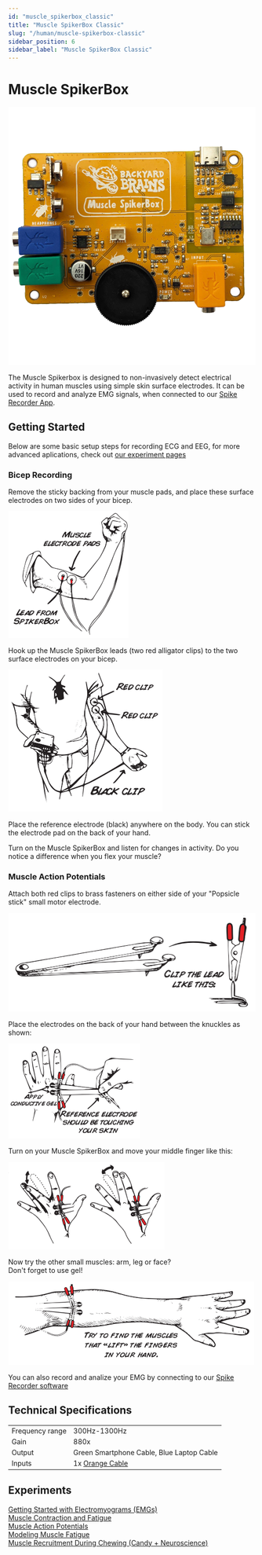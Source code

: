 ```yaml
---
id: "muscle_spikerbox_classic"
title: "Muscle SpikerBox Classic"
slug: "/human/muscle-spikerbox-classic"
sidebar_position: 6
sidebar_label: "Muscle SpikerBox Classic"
---
```


# Muscle SpikerBox #

![image](./diagram.png)

The Muscle Spikerbox is designed to non-invasively detect electrical activity in human muscles using simple skin surface electrodes. It can be used to record and analyze EMG signals, when connected to our [Spike Recorder App](../../software/SpikeRecorder/). 

## Getting Started ##

Below are some basic setup steps for recording ECG and EEG, for more advanced aplications, check out [our experiment pages](#experiments)

### Bicep Recording

Remove the sticky backing from your muscle pads, and place these surface electrodes on two sides of your bicep.

![bicep electrode placement](./Bicep1.png)

Hook up the Muscle SpikerBox leads (two red alligator clips) to the two surface electrodes on your bicep.

![wire diagram](./Bicep2.png)

Place the reference electrode (black) anywhere on the body. You can stick the electrode pad on the back of your hand.

Turn on the Muscle SpikerBox and listen for changes in activity. Do you notice a difference when you flex your muscle?

### Muscle Action Potentials

Attach both red clips to brass fasteners on either side of your "Popsicle stick" small motor electrode.

![fine muscle1](./fineMuscle1.png)

Place the electrodes on the back of your hand between the knuckles as shown:

![knuckle electrode placement](./fineMuscle2.png)

Turn on your Muscle SpikerBox and move your middle finger like this:

![finger movement](fineMuscle3.png)

Now try the other small muscles: arm, leg or face?  
Don't forget to use gel!

![arm placement](./fineMuscle4.png)


You can also record and analize your EMG by connecting to our [Spike Recorder software](../../software/SpikeRecorder/)

## Technical Specifications ##

|||
|---|---|
|Frequency range | 300Hz-1300Hz|
|Gain|880x|
|Output|Green Smartphone Cable, Blue Laptop Cable|
|Inputs|1x [Orange Cable](https://backyardbrains.com/products/muscleElectrodeCable)|

## Experiments ##
[Getting Started with Electromyograms (EMGs)](https://backyardbrains.com/experiments/emgspikerbox)\
[Muscle Contraction and Fatigue](https://backyardbrains.com/experiments/fatigue)\
[Muscle Action Potentials](https://backyardbrains.com/experiments/muscleActionPotential)\
[Modeling Muscle Fatigue](https://backyardbrains.com/experiments/rateoffatigue)\
[Muscle Recruitment During Chewing (Candy + Neuroscience)](https://backyardbrains.com/experiments/Musclechewing)
